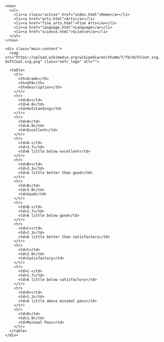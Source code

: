 <!DOCTYPE html>
<html>
  <head>
    <title>SENG 513</title>
    <link href="https://fonts.googleapis.com/css?family=Open+Sans" rel="stylesheet">
    <link href="style.css" rel="stylesheet" type="text/css">
  </head>
  <body>

    <nav>
      <ul>
        <li><a class="active" href="index.html">Home</a></li>
        <li><a href="arts.html">Arts</a></li>
        <li><a href="fine_arts.html">Fine Arts</a></li>
        <li><a href="language.html">Language</a></li>
        <li><a href="science.html">Science</a></li>
      </ul>
    </nav>

    <div class="main-content">
      <img src="https://upload.wikimedia.org/wikipedia/en/thumb/f/fb/UofCCoat.svg/1200px-UofCCoat.svg.png" class="uofc_logo" alt="">

      <table>
        <tr>
          <th>Grade</th>
          <th>GPA</th>
          <th>Description</th>
        </tr>
        <tr>
          <td>A+</td>
          <td>4.0</td>
          <td>Outstanding</td>
        </tr>
        <tr>
          <td>A</td>
          <td>4.0</td>
          <td>Excellent</td>
        </tr>
        <tr>
          <td>A-</td>
          <td>3.7</td>
          <td>A little below excellent</td>
        </tr>
        <tr>
          <td>B+</td>
          <td>3.3</td>
          <td>A little better than good</td>
        </tr>
        <tr>
          <td>B</td>
          <td>3.0</td>
          <td>Good</td>
        </tr>
        <tr>
          <td>B-</td>
          <td>2.7</td>
          <td>A little below good</td>
        </tr>
        <tr>
          <td>C+</td>
          <td>2.3</td>
          <td>A little better than satisfactory</td>
        </tr>
        <tr>
          <td>C</td>
          <td>2.0</td>
          <td>Satisfactory</td>
        </tr>
        <tr>
          <td>C-</td>
          <td>1.7</td>
          <td>A little below satisfactory</td>
        </tr>
        <tr>
          <td>D+</td>
          <td>1.3</td>
          <td>A little above minimal pass</td>
        </tr>
        <tr>
          <td>D</td>
          <td>1.0</td>
          <td>Minimal Pass</td>
        </tr>
      </table>
    </div>



  </body>
</html>
